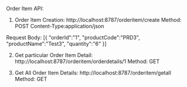 Order Item API:

1) Order Item Creation:
http://localhost:8787/orderitem/create
Method: POST
Content-Type:application/json

Request Body:
[{
"orderId":"1",
"productCode":"PRD3",
"productName":"Test3",
"quantity":"6"
}]

2) Get particular Order Item Detail:
http://localhost:8787/orderitem/orderdetails/1
Method: GET

3) Get All Order Item Details:
http://localhost:8787/orderitem/getall
Method: GET
